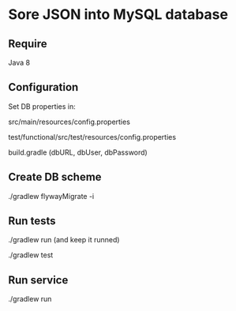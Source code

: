 # Sore JSON into MySQL database

## Require
Java 8

## Configuration
Set DB properties in:

src/main/resources/config.properties

test/functional/src/test/resources/config.properties

build.gradle (dbURL, dbUser, dbPassword)

## Create DB scheme
./gradlew flywayMigrate -i

## Run tests
./gradlew run (and keep it runned)

./gradlew test

## Run service
./gradlew run
